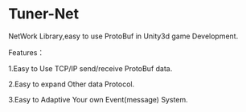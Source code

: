 Tuner-Net
=========

NetWork Library,easy to use ProtoBuf in Unity3d game Development. 

Features：

1.Easy to Use TCP/IP send/receive ProtoBuf data.

2.Easy to expand Other data Protocol.

3.Easy to Adaptive Your own Event(message) System.

